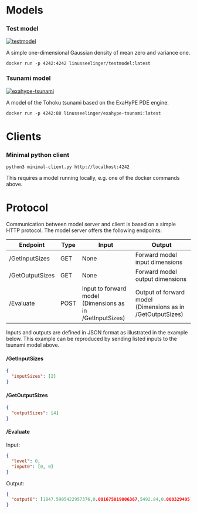 # Models

### Test model
[![testmodel](https://github.com/UQ-Containers/testing/actions/workflows/push_testmodel.yml/badge.svg)](https://github.com/UQ-Containers/testing/actions/workflows/push_testmodel.yml)

A simple one-dimensional Gaussian density of mean zero and variance one.

```
docker run -p 4242:4242 linusseelinger/testmodel:latest
```
### Tsunami model

[![exahype-tsunami](https://github.com/UQ-Containers/testing/actions/workflows/push_exahype-tsunami.yml/badge.svg)](https://github.com/UQ-Containers/testing/actions/workflows/push_exahype-tsunami.yml)

A model of the Tohoku tsunami based on the ExaHyPE PDE engine.
```
docker run -p 4242:80 linusseelinger/exahype-tsunami:latest
```

# Clients

### Minimal python client

```
python3 minimal-client.py http://localhost:4242
```

This requires a model running locally, e.g. one of the docker commands above.

# Protocol

Communication between model server and client is based on a simple HTTP protocol. The model server offers the following endpoints:

Endpoint         | Type | Input   | Output
-----------------|------|---------|--------
/GetInputSizes   | GET  | None    | Forward model input dimensions
/GetOutputSizes  | GET  | None    | Forward model output dimensions
/Evaluate        | POST | Input to forward model (Dimensions as in /GetInputSizes) | Output of forward model (Dimensions as in /GetOutputSizes)

Inputs and outputs are defined in JSON format as illustrated in the example below. This example can be reproduced by sending listed inputs to the tsunami model above.

#### /GetInputSizes

```json
{
  "inputSizes": [2]
}
```


#### /GetOutputSizes

```json
{
  "outputSizes": [4]
}
```
#### /Evaluate

Input:
```json
{
  "level": 0,
  "input0": [0, 0]
}
```

Output:
```json
{
  "output0": [1847.5905422957376,0.001675019006367,5492.84,0.000329495]
}
```
